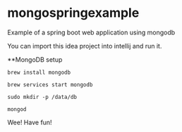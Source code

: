 # mongospringexample
Example of a spring boot web application using mongodb

You can import this idea project into intellij and run it. 

**MongoDB setup

`brew install mongodb`

`brew services start mongodb`

`sudo mkdir -p /data/db`

`mongod`

Wee! Have fun!
